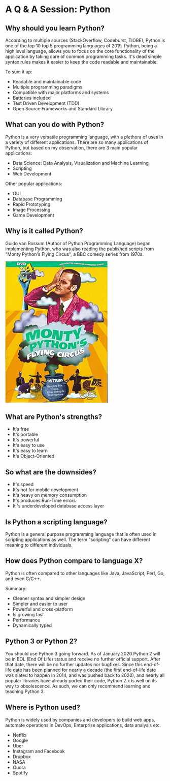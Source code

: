 # A Q & A Session: Python

## Why should you learn Python?

According to multiple sources (StackOverflow, Codeburst, TIOBE), Python is one of the ~~top 10~~ top 5 programming languages of 2019. Python, being a high level language, allows you to focus on the core functionality of the application by taking care of common programming tasks. It's dead simple syntax rules makes it easier to keep the code readable and maintainable. 

To sum it up:

- Readable and maintainable code
- Multiple programming paradigms
- Compatible with major platforms and systems
- Batteries included
- Test Driven Development (TDD)
- Open Source Frameworks and Standard Library

## What can you do with Python?

Python is a very versatile programming language, with a plethora of uses in a variety of different applications. There are so many applications of Python, but based on my observation, there are 3 main popular applications:

- Data Science: Data Analysis, Visualization and Machine Learning
- Scripting
- Web Development

Other popular applications:

- GUI
- Database Programming
- Rapid Prototyping
- Image Processing
- Game Development

## Why is it called Python?

Guido van Rossum (Author of Python Programming Language) began implementing Python, who was also reading the published scripts from "Monty Python's Flying Circus", a BBC comedy series from 1970s.

![Monty-Python-Flying-Circus](/1-know-your-language/Monty-Python-Flying-Circus.jpg)

## What are Python's strengths?

- It's free
- It's portable
- It's powerful
- It's easy to use
- It's easy to learn
- It's Object-Oriented

## So what are the downsides?

- It's speed
- It's not for mobile development
- It's heavy on memory consumption
- It's produces Run-Time errors
- It 's underdeveloped database access layer

## Is Python a scripting language?

Python is a general purpose programming language that is often used in scripting applications as well. The term "scripting" can have different meaning to different individuals.

## How does Python compare to language X?

Python is often compared to other languages like Java, JavaScript, Perl, Go, and even C/C++.

Summary:

- Cleaner syntax and simpler design
- Simpler and easier to user
- Powerful and cross-platform
- Is growing fast
- Performance
- Dynamically typed

## Python 3 or Python 2?

You should use Python 3 going forward. As of January 2020 Python 2 will be in EOL (End Of Life) status and receive no further official support. After that date, there will be no further updates nor bugfixes. Since this end-of-life date has been planned for nearly a decade (the first end-of-life date was slated to happen in 2014, and was pushed back to 2020), and nearly all popular libraries have already ported their code, Python 2.x is well on its way to obsolescence. As such, we can only recommend learning and teaching Python 3.

## Where is Python used?

Python is widely used by companies and developers to build web apps, automate operations in DevOps, Enterprise applications, data analysis etc.

- Netflix
- Google
- Uber
- Instagram and Facebook
- Dropbox
- NASA
- Quora
- Spotify
